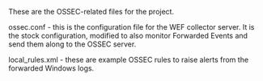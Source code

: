These are the OSSEC-related files for the project.

ossec.conf - this is the configuration file for the WEF collector server. It is the stock configuration, modified to also
monitor Forwarded Events and send them along to the OSSEC server.

local_rules.xml - these are example OSSEC rules to raise alerts from the forwarded Windows logs.
